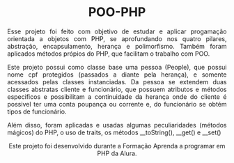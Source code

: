 <h1 align="center"> POO-PHP </h1>

<p align="justify">
    Esse projeto foi feito com objetivo de estudar e aplicar progamação orientada a objetos com PHP, se aprofundando nos quatro pilares, abstração, encapsulamento,           herança e polimorfismo. Também foram aplicados métodos própios do PHP, que facilitam o trabalho com POO.
</p>

<p align="justify">
    Este projeto possui como classe base uma pessoa (People), que possui nome cpf protegidos (passados a diante pela herança), e somente acessados pelas classes instanciadas. Da pessoa se extendem duas classes abstratas cliente e funcionário, que possuem atributos e métodos especificos e possibilitam a continuidade da herança onde do cliente é possivel ter uma conta poupança ou corrente e, do funcionário se obtém tipos de funcionário.
</p>

<p align="justify">
    Além disso, foram aplicadas e usadas algumas peculiaridades (métodos mágicos) do PHP, o uso de traits, os métodos __toString(), __get() e __set()
</p>

<p align="center">
    Este projeto foi desenvolvido durante a Formação Aprenda a programar em PHP da Alura.
</p>
